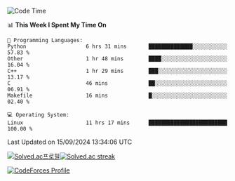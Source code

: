
<!--START_SECTION:waka-->
![Code Time](http://img.shields.io/badge/Code%20Time-3%2C648%20hrs%208%20mins-blue)

📊 **This Week I Spent My Time On** 

```text
💬 Programming Languages: 
Python                   6 hrs 31 mins       ██████████████░░░░░░░░░░░   57.83 % 
Other                    1 hr 48 mins        ████░░░░░░░░░░░░░░░░░░░░░   16.04 % 
C++                      1 hr 29 mins        ███░░░░░░░░░░░░░░░░░░░░░░   13.17 % 
C                        46 mins             ██░░░░░░░░░░░░░░░░░░░░░░░   06.91 % 
Makefile                 16 mins             █░░░░░░░░░░░░░░░░░░░░░░░░   02.40 % 

💻 Operating System: 
Linux                    11 hrs 17 mins      █████████████████████████   100.00 % 
```


 Last Updated on 15/09/2024 13:34:06 UTC
<!--END_SECTION:waka-->


[![Solved.ac프로필](http://mazassumnida.wtf/api/generate_badge?boj=hckim96)](https://solved.ac/hckim96)[![Solved.ac streak](http://mazandi.herokuapp.com/api?handle=hckim96&theme=dark)](https://solved.ac/hckim96)


[![CodeForces Profile](https://cf.leed.at?id=hckim96)](https://codeforces.com/profile/hckim96)

